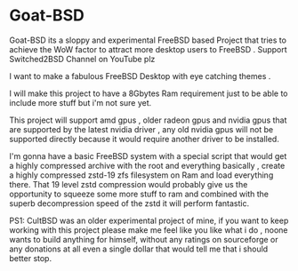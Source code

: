 # Goat-BSD
Goat-BSD its a sloppy and experimental FreeBSD based Project that tries to achieve the WoW factor to attract more desktop users to FreeBSD . Support Switched2BSD Channel on YouTube plz

I want to make a fabulous FreeBSD Desktop with eye catching themes .

I will make this project to have a 8Gbytes Ram requirement just to be able to include more stuff but i'm not sure yet.

This project will support amd gpus , older radeon gpus and nvidia gpus that are supported by the latest nvidia driver , any old nvidia gpus will not be supported directly because it would require another driver to be installed.

I'm gonna have a basic FreeBSD system with a special script that would get a highly compressed archive with the root and everything basically , create a highly compressed zstd-19 zfs filesystem on Ram and load everything there. That 19 level zstd compression would probably give us the opportunity to squeeze some more stuff to ram and combined with the superb decompression speed of the zstd it will perform fantastic.

PS1: CultBSD was an older experimental project of mine, if you want to keep working with this project please make me feel like you like what i do , noone wants to build anything for himself, without any ratings on sourceforge or any donations at all even a single dollar that would tell me that i should better stop.
